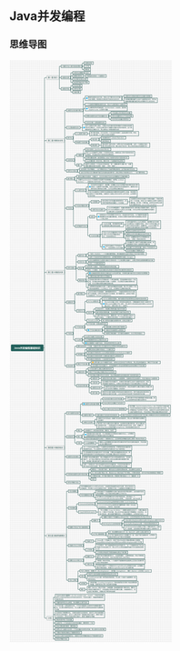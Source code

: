 ## Java并发编程

### 思维导图
![avatar](https://github.com/skyvinXu/study-example/blob/master/docs/Java%E5%B9%B6%E5%8F%91%E7%BC%96%E7%A8%8B%E5%9F%BA%E7%A1%80%E7%9F%A5%E8%AF%86.png)